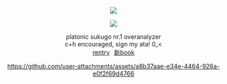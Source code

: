 
<div align = "center">

![](https://komarev.com/ghpvc/?username=zyvism&color=d1daed&style=flat-square&label=victims)

<img src="https://github.com/user-attachments/assets/a11983e0-e165-42d1-bc22-f8c98692cf0d">

platonic sukugo nr.1 overanalyzer<br>
c+h encouraged, sign my ata! 0_<<br>
<a href="https://rentry.co/maIevolentvoid">rentry</a>⠀<a href="https://goge.atabook.org">新book</a>

https://github.com/user-attachments/assets/a8b37aae-e34e-4464-926a-e0f2f69d4766


